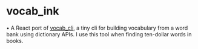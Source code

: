 # vocab_ink
 • A React port of [vocab_cli](https://github.com/pbemory/vocab_cli), a tiny cli for building vocabulary from a word bank using dictionary APIs. I use this tool when finding ten-dollar words in books.
